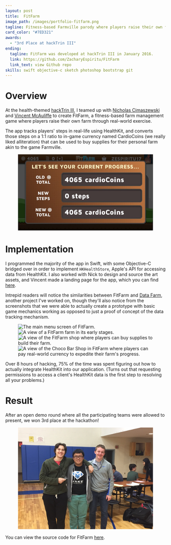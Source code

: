```yaml
---
layout: post
title:  FitFarm
image_path: /images/portfolio-fitfarm.png
tagline: Fitness-based Farmville parody where players raise their own farm through real-world exercise
card_color: "#7ED321"
awards:
  - "3rd Place at hackTrin III"
ending:
  tagline: FitFarm was developed at hackTrin III in January 2016.
  link: https://github.com/ZacharyEspiritu/FitFarm
  link_text: view Github repo
skills: swift objective-c sketch photoshop bootstrap git
---
```


# Overview

At the health-themed [hackTrin III][hackTrin], I teamed up with [Nicholas Cimaszewski][nc-github] and [Vincent McAuliffe][vm-github] to create FitFarm, a fitness-based farm management game where players raise their own farm through real-world exercise.

The app tracks players' steps in real-life using HealthKit, and converts those steps on a 1:1 ratio to in-game currency named CardioCoins (we really liked alliteration) that can be used to buy supplies for their personal farm akin to the game Farmville.

<figure class="lazyload">
    <img class="responsive-image lazyload" src="/images/projects/fit-farm/progress.jpg" alt="A view of the FitFarm progress screen that converts the number of steps the player took since last app load to in-game currency.">
</figure>

# Implementation

I programmed the majority of the app in Swift, with some Objective-C bridged over in order to implement `HKHealthStore`, Apple's API for accessing data from HealthKit. I also worked with Nick to design and source the art assets, and Vincent made a landing page for the app, which you can find [here][fitfarm-website].

Intrepid readers will notice the similarities between FitFarm and [Data Farm][data-farm-post], another project I've worked on, though they'll also notice from the screenshots that we were able to actually create a prototype with basic game mechanics working as opposed to just a proof of concept of the data tracking mechanism.

<figure class="four-landscape-screenshot-grid lazyload">
    <img class="lazyload" data-src="/images/projects/fit-farm/main.jpg" alt="The main menu screen of FitFarm.">
    <img class="lazyload" data-src="/images/projects/fit-farm/farm.jpg" alt="A view of a FitFarm farm in its early stages.">
    <img class="lazyload" data-src="/images/projects/fit-farm/shop.jpg" alt="A view of the FitFarm shop where players can buy supplies to build their farm.">
    <img class="lazyload" data-src="/images/projects/fit-farm/in-app-purchase.jpg" alt="A view of the Choco Bar Shop in FitFarm where players can pay real-world currency to expedite their farm's progress.">
</figure>

Over 8 hours of hacking, 75% of the time was spent figuring out how to actually integrate HealthKit into our application. (Turns out that requesting permissions to access a client's HealthKit data is the first step to resolving all your problems.)

# Result

After an open demo round where all the participating teams were allowed to present, we won 3rd place at the hackathon!

<figure class="lazyload">
    <img class="responsive-image lazyload" src="/images/projects/fit-farm/team-photo.jpg" alt="The FitFarm development team after winning 3rd Place at the hackTrin hackathon.">
</figure>

You can view the source code for FitFarm [here][fitfarm-github].

[hackTrin]:        http://hacktrin.com/
[nc-github]:       https://github.com/nwcimaszewski
[vm-github]:       https://github.com/vmcauliffe
[data-farm-post]:  /project/data-farm
[fitfarm-website]: http://zacharyespiritu.com/FitFarm/
[fitfarm-github]:  https://github.com/ZacharyEspiritu/FitFarm
